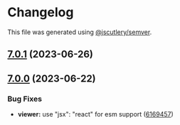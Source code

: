 # Changelog

This file was generated using [@jscutlery/semver](https://github.com/jscutlery/semver).

## [7.0.1](https://github.com/lunit-io/frontend-components/compare/@lunit/insight-viewer@7.0.0...@lunit/insight-viewer@7.0.1) (2023-06-26)

## [7.0.0](https://github.com/lunit-io/frontend-components/compare/@lunit/insight-viewer@6.2.1...@lunit/insight-viewer@7.0.0) (2023-06-22)

### Bug Fixes

- **viewer:** use "jsx": "react" for esm support ([6169457](https://github.com/lunit-io/frontend-components/commit/6169457e300164a99a13a42021aa199fef045440))
